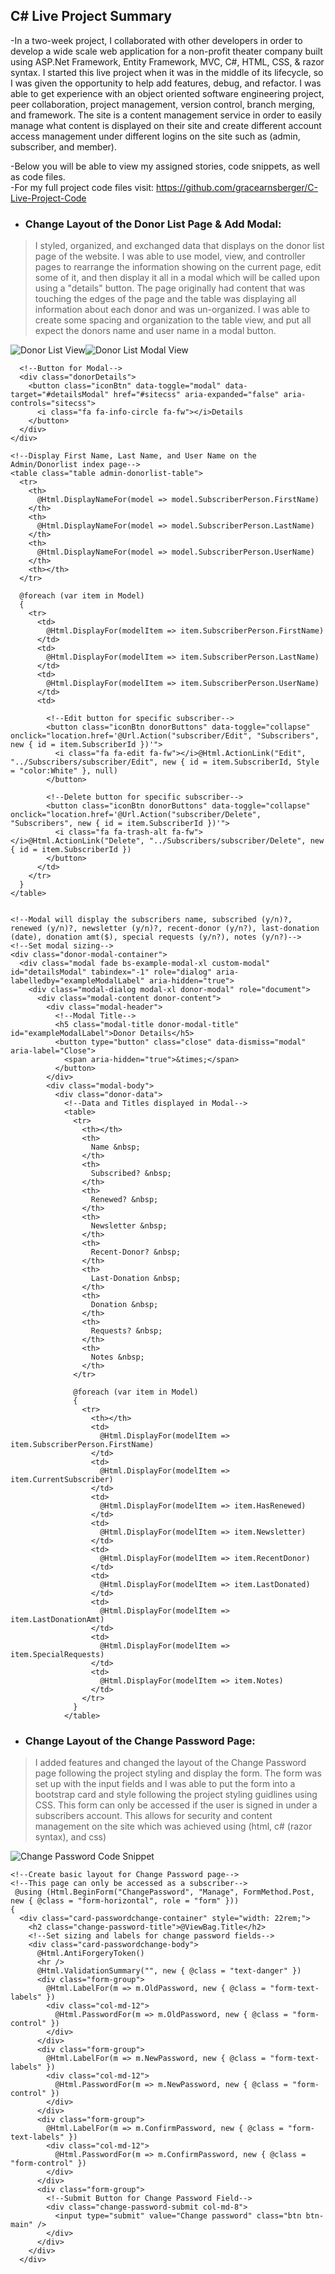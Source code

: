 ## C# Live Project Summary
  -In a two-week project, I collaborated with other developers in order to develop a wide scale web application for a non-profit theater company built using ASP.Net Framework, Entity Framework, MVC, C#, HTML, CSS, & razor syntax. I started this live project when it was in the middle of its lifecycle, so I was given the opportunity to help add features, debug, and refactor. I was able to get experience with an object oriented software engineering project, peer collaboration, project management, version control, branch merging, and framework. The site is a content management service in order to easily manage what content is displayed on their site and create different account access management under different logins on the site such as (admin, subscriber, and member).
 
   -Below you will be able to view my assigned stories, code snippets, as well as code files.  
   -For my full project code files visit: https://github.com/gracearnsberger/C-Live-Project-Code

* ### Change Layout of the Donor List Page & Add Modal:
 > I styled, organized, and exchanged data that displays on the donor list page of the website. I was able to use model, view, and controller pages to rearrange the information showing on the current page, edit some of it, and then display it all in a modal which will be called upon using a "details" button. The page originally had content that was touching the edges of the page and the table was displaying all information about each donor and was un-organized. I was able to create some spacing and organization to the table view, and put all expect the donors name and user name in a modal button. 

![Donor List View ](https://lh3.googleusercontent.com/-hpMJXJ5FLG4/X7LoIrCa5II/AAAAAAAAIVA/QvW9D8T3AiU2h9eOGENakTe1-RtW6qi6ACLcBGAsYHQ/s512/DonorListResult%2528webpage%2529png.png)![Donor List Modal View](https://lh3.googleusercontent.com/-czUwC8_wAEE/X7Lods3KI6I/AAAAAAAAIVY/bw4AFDEyVAcuU5tpfHEKOcpn0RG0cjzvACK8BGAsYHg/s512/DonorListModalResult%2528webpage%2529.png)


      <!--Button for Modal-->
      <div class="donorDetails">
        <button class="iconBtn" data-toggle="modal" data-target="#detailsModal" href="#sitecss" aria-expanded="false" aria-controls="sitecss">
          <i class="fa fa-info-circle fa-fw"></i>Details
        </button>
      </div>
    </div>

    <!--Display First Name, Last Name, and User Name on the Admin/Donorlist index page-->
    <table class="table admin-donorlist-table">
      <tr>
        <th>
          @Html.DisplayNameFor(model => model.SubscriberPerson.FirstName)
        </th>
        <th>
          @Html.DisplayNameFor(model => model.SubscriberPerson.LastName)
        </th>
        <th>
          @Html.DisplayNameFor(model => model.SubscriberPerson.UserName)
        </th>
        <th></th>
      </tr>

      @foreach (var item in Model)
      {
        <tr>
          <td>
            @Html.DisplayFor(modelItem => item.SubscriberPerson.FirstName)
          </td>
          <td>
            @Html.DisplayFor(modelItem => item.SubscriberPerson.LastName)
          </td>
          <td>
            @Html.DisplayFor(modelItem => item.SubscriberPerson.UserName)
          </td>
          <td>

            <!--Edit button for specific subscriber-->
            <button class="iconBtn donorButtons" data-toggle="collapse" onclick="location.href='@Url.Action("subscriber/Edit", "Subscribers", new { id = item.SubscriberId })'">
              <i class="fa fa-edit fa-fw"></i>@Html.ActionLink("Edit", "../Subscribers/subscriber/Edit", new { id = item.SubscriberId, Style = "color:White" }, null)
            </button>

            <!--Delete button for specific subscriber-->
            <button class="iconBtn donorButtons" data-toggle="collapse" onclick="location.href='@Url.Action("subscriber/Delete", "Subscribers", new { id = item.SubscriberId })'">
              <i class="fa fa-trash-alt fa-fw"></i>@Html.ActionLink("Delete", "../Subscribers/subscriber/Delete", new { id = item.SubscriberId })
            </button>
          </td>
        </tr>
      }
    </table>


    <!--Modal will display the subscribers name, subscribed (y/n)?, renewed (y/n)?, newsletter (y/n)?, recent-donor (y/n?), last-donation (date), donation amt($), special requests (y/n?), notes (y/n?)-->
    <!--Set modal sizing-->
    <div class="donor-modal-container">
      <div class="modal fade bs-example-modal-xl custom-modal" id="detailsModal" tabindex="-1" role="dialog" aria-labelledby="exampleModalLabel" aria-hidden="true">
        <div class="modal-dialog modal-xl donor-modal" role="document">
          <div class="modal-content donor-content">
            <div class="modal-header">
              <!--Modal Title-->
              <h5 class="modal-title donor-modal-title" id="exampleModalLabel">Donor Details</h5>
              <button type="button" class="close" data-dismiss="modal" aria-label="Close">
                <span aria-hidden="true">&times;</span>
              </button>
            </div>
            <div class="modal-body">
              <div class="donor-data">
                <!--Data and Titles displayed in Modal-->
                <table>
                  <tr>
                    <th></th>
                    <th>
                      Name &nbsp;
                    </th>
                    <th>
                      Subscribed? &nbsp;
                    </th>
                    <th>
                      Renewed? &nbsp;
                    </th>
                    <th>
                      Newsletter &nbsp;
                    </th>
                    <th>
                      Recent-Donor? &nbsp;
                    </th>
                    <th>
                      Last-Donation &nbsp;
                    </th>
                    <th>
                      Donation &nbsp;
                    </th>
                    <th>
                      Requests? &nbsp;
                    </th>
                    <th>
                      Notes &nbsp;
                    </th>
                  </tr>

                  @foreach (var item in Model)
                  {
                    <tr>
                      <th></th>
                      <td>
                        @Html.DisplayFor(modelItem => item.SubscriberPerson.FirstName)
                      </td>
                      <td>
                        @Html.DisplayFor(modelItem => item.CurrentSubscriber)
                      </td>
                      <td>
                        @Html.DisplayFor(modelItem => item.HasRenewed)
                      </td>
                      <td>
                        @Html.DisplayFor(modelItem => item.Newsletter)
                      </td>
                      <td>
                        @Html.DisplayFor(modelItem => item.RecentDonor)
                      </td>
                      <td>
                        @Html.DisplayFor(modelItem => item.LastDonated)
                      </td>
                      <td>
                        @Html.DisplayFor(modelItem => item.LastDonationAmt)
                      </td>
                      <td>
                        @Html.DisplayFor(modelItem => item.SpecialRequests)
                      </td>
                      <td>
                        @Html.DisplayFor(modelItem => item.Notes)
                      </td>
                    </tr>
                  }
                </table>
          


* ### Change Layout of the Change Password Page:
 > I added features and changed the layout of the Change Password page following the project styling and display the form. The form was set up with the input fields and I was able to put the form into a bootstrap card and style following the project styling guidlines using CSS. This form can only be accessed if the user is signed in under a subscribers account. This allows for security and content management on the site which was achieved using 
 > (html, c# (razor syntax), and css)
 

![Change Password Code Snippet](https://scontent.xx.fbcdn.net/v/t1.15752-0/p280x280/125553175_735660883692444_3978615744433834040_n.png?_nc_cat=105&ccb=2&_nc_sid=ae9488&_nc_ohc=o0pTxK42Or4AX96sBrG&_nc_ad=z-m&_nc_cid=0&_nc_ht=scontent.xx&oh=d96552c04f88386e43302d10c6c2947d&oe=5FD67148)


    <!--Create basic layout for Change Password page-->
    <!--This page can only be accessed as a subscriber-->
     @using (Html.BeginForm("ChangePassword", "Manage", FormMethod.Post, new { @class = "form-horizontal", role = "form" }))
    {
      <div class="card-passwordchange-container" style="width: 22rem;">
        <h2 class="change-password-title">@ViewBag.Title</h2>
        <!--Set sizing and labels for change password fields-->
        <div class="card-passwordchange-body">
          @Html.AntiForgeryToken()
          <hr />
          @Html.ValidationSummary("", new { @class = "text-danger" })
          <div class="form-group">
            @Html.LabelFor(m => m.OldPassword, new { @class = "form-text-labels" })
            <div class="col-md-12">
              @Html.PasswordFor(m => m.OldPassword, new { @class = "form-control" })
            </div>
          </div>
          <div class="form-group">
            @Html.LabelFor(m => m.NewPassword, new { @class = "form-text-labels" })
            <div class="col-md-12">
              @Html.PasswordFor(m => m.NewPassword, new { @class = "form-control" })
            </div>
          </div>
          <div class="form-group">
            @Html.LabelFor(m => m.ConfirmPassword, new { @class = "form-text-labels" })
            <div class="col-md-12">
              @Html.PasswordFor(m => m.ConfirmPassword, new { @class = "form-control" })
            </div>
          </div>
          <div class="form-group">
            <!--Submit Button for Change Password Field-->
            <div class="change-password-submit col-md-8">
              <input type="submit" value="Change password" class="btn btn-main" />
            </div>
          </div>
        </div>
      </div>



